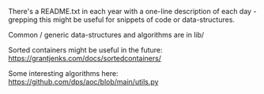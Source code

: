 There's a README.txt in each year with a one-line description of each day -
grepping this might be useful for snippets of code or data-structures.

Common / generic data-structures and algorithms are in lib/

Sorted containers might be useful in the future:
https://grantjenks.com/docs/sortedcontainers/

Some interesting algorithms here:
https://github.com/dps/aoc/blob/main/utils.py
